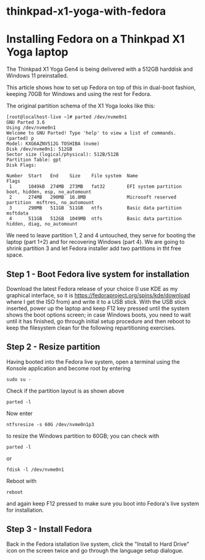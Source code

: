 # thinkpad-x1-yoga-with-fedora
Installing Fedora on a Thinkpad X1 Yoga laptop
==============================================

The Thinkpad X1 Yoga Gen4 is being delivered with a 512GB harddisk and Windows 11 preinstalled.

This article shows how to set up Fedora on top of this in dual-boot fashion, keeping 70GB for Windows and using the rest for Fedora.

The original partition schema of the X1 Yoga looks like this:
```
[root@localhost-live ~]# parted /dev/nvme0n1
GNU Parted 3.6
Using /dev/nvme0n1
Welcome to GNU Parted! Type 'help' to view a list of commands.
(parted) p                                                                
Model: KXG6AZNV512G TOSHIBA (nvme)
Disk /dev/nvme0n1: 512GB
Sector size (logical/physical): 512B/512B
Partition Table: gpt
Disk Flags: 

Number  Start   End    Size    File system  Name                          Flags
 1      1049kB  274MB  273MB   fat32        EFI system partition          boot, hidden, esp, no_automount
 2      274MB   290MB  16.8MB               Microsoft reserved partition  msftres, no_automount
 3      290MB   511GB  511GB   ntfs         Basic data partition          msftdata
 4      511GB   512GB  1049MB  ntfs         Basic data partition          hidden, diag, no_automount
```

We need to leave partition 1, 2 and 4 untouched, they serve for booting the laptop (part 1+2) and for recovering Windows (part 4). We are going to shrink partition 3 and let Fedora installer add two partitions in tht free space.

Step 1 - Boot Fedora live system for installation
-------------------------------------------------
Download the latest Fedora release of your choice (I use KDE as my graphical interface, so it is https://fedoraproject.org/spins/kde/download where I get the ISO from) and write it to a USB stick.
With the USB stick inserted, power up the laptop and keep F12 key pressed until the system shows the boot options screen; in case Windows boots, you need to wait until it has finished, go through initial setup procedure and then reboot to keep the filesystem clean for the following repartitioning exercises.

Step 2 - Resize partition
-------------------------
Having booted into the Fedora live system, open a terminal using the Konsole application and become root by entering
```
sudo su -
```

Check if the partition layout is as shown above
```
parted -l
```

Now enter
```
ntfsresize -s 60G /dev/nvme0n1p3
```
to resize the Windows partition to 60GB; you can check with
```
parted -l
```
or
```
fdisk -l /dev/nvme0n1
```

Reboot with
```
reboot
```
and again keep F12 pressed to make sure you boot into Fedora's live system for installation.

Step 3 - Install Fedora
-----------------------
Back in the Fedora istallation live system, click the "Install to Hard Drive" icon on the screen twice and go through the language setup dialogue.

